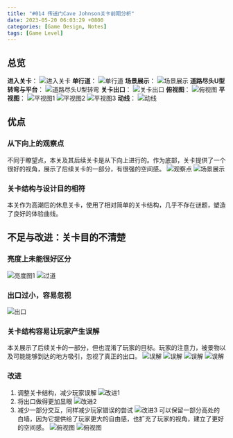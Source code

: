 ```yaml
---
title: "#014 传送门Cave Johnson关卡前期分析"
date: 2023-05-20 06:03:29 +0800
categories: [Game Design, Notes]
tags: [Game Level]
---
```


## 总览
**进入关卡**：
![进入关卡](/assets/img/GameDesign/014/20230519222027_1.jpg)
**单行道**：
![单行道](/assets/img/GameDesign/014/20230519222037_1.jpg)
**场景展示**：
![场景展示](/assets/img/GameDesign/014/20230519222110_1.jpg)
**道路尽头U型转弯与平台**：
![道路尽头U型转弯](/assets/img/GameDesign/014/20230520001913_1.jpg)
**关卡出口**：
![关卡出口](/assets/img/GameDesign/014/20230519222811_1.jpg)
**俯视图**：
![俯视图](/assets/img/GameDesign/014/20230519222556_1.jpg)
**平视图**：
![平视图1](/assets/img/GameDesign/014/20230519222155_1.jpg)
![平视图2](/assets/img/GameDesign/014/20230520001805_1.jpg)
![平视图3](/assets/img/GameDesign/014/20230520001850_1.jpg)
**动线**：
![动线](/assets/img/GameDesign/014/4.png)
## 优点
### 从下向上的观察点
不同于瞭望点，本关及其后续关卡是从下向上进行的。作为底部，关卡提供了一个很好的视角，展示了后续关卡的一部分，有很强的空间感。
![观察点](/assets/img/GameDesign/014/20230520001826_1.jpg)
![场景展示](/assets/img/GameDesign/014/20230519222110_1.jpg)
### 关卡结构与设计目的相符
本关作为高潮后的休息关卡，使用了相对简单的关卡结构，几乎不存在谜题，塑造了良好的体验曲线。

## 不足与改进：关卡目的不清楚
### 亮度上未能很好区分
![亮度图1](/assets/img/GameDesign/014/20230520001850_1.png)
![过道](/assets/img/GameDesign/014/20230519222742_1.jpg)

### 出口过小，容易忽视
![出口](/assets/img/GameDesign/014/20230519222808_1.jpg)

### 关卡结构容易让玩家产生误解
本关展示了后续关卡的一部分，但也混淆了玩家的目标。玩家的注意力，被景物以及可能能够到达的地方吸引，忽视了真正的出口。
![误解](/assets/img/GameDesign/014/20230519222626_1.jpg)
![误解](/assets/img/GameDesign/014/20230519222256_1.jpg)
![误解](/assets/img/GameDesign/014/20230519222618_1.jpg)
![误解](/assets/img/GameDesign/014/20230520001826_1.jpg)
### 改进
1. 调整关卡结构，减少玩家误解
![改进1](/assets/img/GameDesign/014/1.png)
2. 将出口做得更加显眼
![改进2](/assets/img/GameDesign/014/3.png)
3. 减少一部分交互，同样减少玩家错误的尝试
![改进3](/assets/img/GameDesign/014/2.png)
可以保留一部分高处的白墙，因为它提供给了玩家更大的自由感，也扩充了玩家的视角，建立了更好的空间感。
![俯视图](/assets/img/GameDesign/014/20230519222534_1.jpg)
![俯视图](/assets/img/GameDesign/014/20230519222556_1.jpg)
